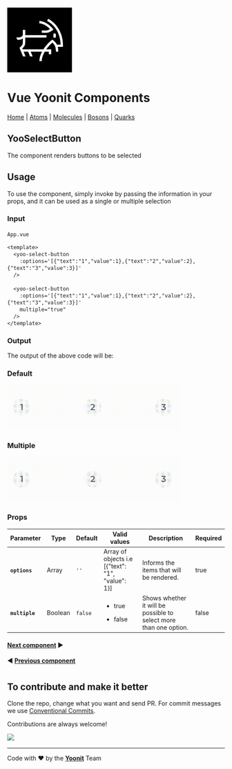 [<img src="../../../assets/yoonit-icon.jpg" width="150">](https://github.com/Yoonit-Labs/vue-yoonit-components)

# Vue Yoonit Components

[Home](https://github.com/Yoonit-Labs/vue-yoonit-components) | [Atoms](https://github.com/Yoonit-Labs/vue-yoonit-components/blob/feature/readme/README.md#atoms) | [Molecules](https://github.com/Yoonit-Labs/vue-yoonit-components/blob/feature/readme/README.md#molecules) | [Bosons](https://github.com/Yoonit-Labs/vue-yoonit-components/blob/feature/readme/README.md#bosons) | [Quarks](https://github.com/Yoonit-Labs/vue-yoonit-components/blob/feature/readme/README.md#quarks)

## YooSelectButton

The component renders buttons to be selected

## Usage

To use the component, simply invoke by passing the information in your props, and it can be used as a single or multiple selection

### Input
`App.vue`
```vue
<template>
  <yoo-select-button
    :options='[{"text":"1","value":1},{"text":"2","value":2},{"text":"3","value":3}]'
  />

  <yoo-select-button
    :options='[{"text":"1","value":1},{"text":"2","value":2},{"text":"3","value":3}]'
    multiple="true"
  />
</template>
```

### Output

The output of the above code will be:

### Default

<img src="../../../../public/readme-img/select-button-default.gif" alt="YooSelectButtonOne" width="400px">


### Multiple

<img src="../../../../public/readme-img/select-button-multiple.gif" alt="YooSelectButtonMultiple" width="400px">

### Props

| Parameter | Type | Default | Valid values | Description | Required |
|-----------|------|------------------------|--------------|-------------|---------|
| **`options`** | Array | `''` | Array of objects i.e [{"text": "1", "value": 1}] | Informs the items that will be rendered. | true |
| **`multiple`** | Boolean | `false` | <ul><li>true</li></ul><ul><li>false</li></ul> | Shows whether it will be possible to select more than one option. | false |

#### [**Next component**](../TableAttribute/README.md) :arrow_forward:

#### :arrow_backward: [**Previous component**](../SegmentedBar/README.md)
#
## To contribute and make it better

Clone the repo, change what you want and send PR.
For commit messages we use <a href="https://www.conventionalcommits.org/">Conventional Commits</a>.

Contributions are always welcome!

<a href="https://github.com/Yoonit-Labs/vue-yoonit-components/graphs/contributors">
  <img src="https://contrib.rocks/image?repo=Yoonit-Labs/vue-yoonit-components" />
</a>
  
---  

Code with ❤ by the [**Yoonit**](https://yoonit.dev/) Team
